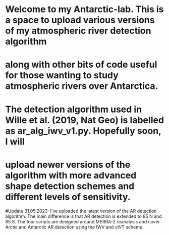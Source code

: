 # Welcome to my Antarctic-lab. This is a space to upload various versions of my atmospheric river detection algorithm 
# along with other bits of code useful for those wanting to study atmospheric rivers over Antarctica. 
# The detection algorithm used in Wille et al. (2019, Nat Geo) is labelled as ar_alg_iwv_v1.py. Hopefully soon, I will
# upload newer versions of the algorithm  with more advanced shape detection schemes and different levels of sensitivity. 

#Update 31.05.2023: I've uploaded the latest version of the AR detection algorithm. The main difference is that AR detection is extended to 85 N and 85 S. The four scripts are designed around MERRA-2 reanalysis and cover Arctic and Antarctic AR detection using the IWV and vIVT scheme. 
